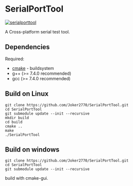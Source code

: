 # SerialPortTool

[![serialporttool](https://snapcraft.io/serialporttool/badge.svg)](https://snapcraft.io/serialporttool)

A Cross-platform serial test tool.

## Dependencies
Required:
* [cmake](http://www.cmake.org) - buildsystem
* g++ (>= 7.4.0 recommended)
* gcc (>= 7.4.0 recommended)

## Build on Linux
~~~
git clone https://github.com/Joker2770/SerialPortTool.git
cd SerialPortTool
git submodule update --init --recursive
mkdir build
cd build
cmake ..
make
./SerialPortTool
~~~

## Build on windows
~~~
git clone https://github.com/Joker2770/SerialPortTool.git
cd SerialPortTool
git submodule update --init --recursive
~~~
build with cmake-gui.
